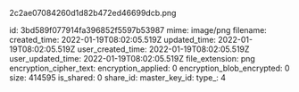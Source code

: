 2c2ae07084260d1d82b472ed46699dcb.png

id: 3bd589f077914fa396852f5597b53987
mime: image/png
filename: 
created_time: 2022-01-19T08:02:05.519Z
updated_time: 2022-01-19T08:02:05.519Z
user_created_time: 2022-01-19T08:02:05.519Z
user_updated_time: 2022-01-19T08:02:05.519Z
file_extension: png
encryption_cipher_text: 
encryption_applied: 0
encryption_blob_encrypted: 0
size: 414595
is_shared: 0
share_id: 
master_key_id: 
type_: 4